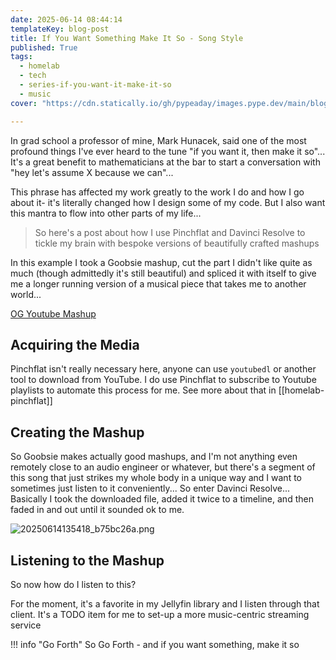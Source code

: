 ```yaml
---
date: 2025-06-14 08:44:14
templateKey: blog-post
title: If You Want Something Make It So - Song Style
published: True
tags:
  - homelab
  - tech
  - series-if-you-want-it-make-it-so
  - music
cover: "https://cdn.statically.io/gh/pypeaday/images.pype.dev/main/blog-media/20250614140337_9d1ad6ac.png"

---
```


In grad school a professor of mine, Mark Hunacek, said one of the most profound
things I've ever heard to the tune "if you want it, then make it so"... It's a
great benefit to mathematicians at the bar to start a conversation with "hey
let's assume X because we can"...

This phrase has affected my work greatly to the work I do and how I go about it- 
it's literally changed how I design some of my code. But I also want this
mantra to flow into other parts of my life...

> So here's a post about how I use Pinchflat and Davinci Resolve to tickle my
> brain with bespoke versions of beautifully crafted mashups

In this example I took a Goobsie mashup, cut the part I didn't like quite as
much (though admittedly it's still beautiful) and spliced it with itself to
give me a longer running version of a musical piece that takes me to another
world...

[OG Youtube Mashup](https://www.youtube.com/watch?v=7v7nreDnmDg)

## Acquiring the Media

Pinchflat isn't really necessary here, anyone can use `youtubedl` or another
tool to download from YouTube. I do use Pinchflat to subscribe to Youtube
playlists to automate this process for me. See more about that in
[[homelab-pinchflat]]

## Creating the Mashup

So Goobsie makes actually good mashups, and I'm not anything even remotely close to an audio engineer or whatever, but there's a segment of this song that just strikes my whole body in a unique way and I want to sometimes just listen to it conveniently... So enter Davinci Resolve... Basically I took the downloaded file, added it twice to a timeline, and then faded in and out until it sounded ok to me.

![20250614135418_b75bc26a.png](https://cdn.statically.io/gh/pypeaday/images.pype.dev/main/blog-media/20250614135418_b75bc26a.png)

## Listening to the Mashup

So now how do I listen to this?

For the moment, it's a favorite in my Jellyfin library and I listen through
that client. It's a TODO item for me to set-up a more music-centric streaming
service


!!! info "Go Forth"
    So Go Forth - and if you want something, make it so